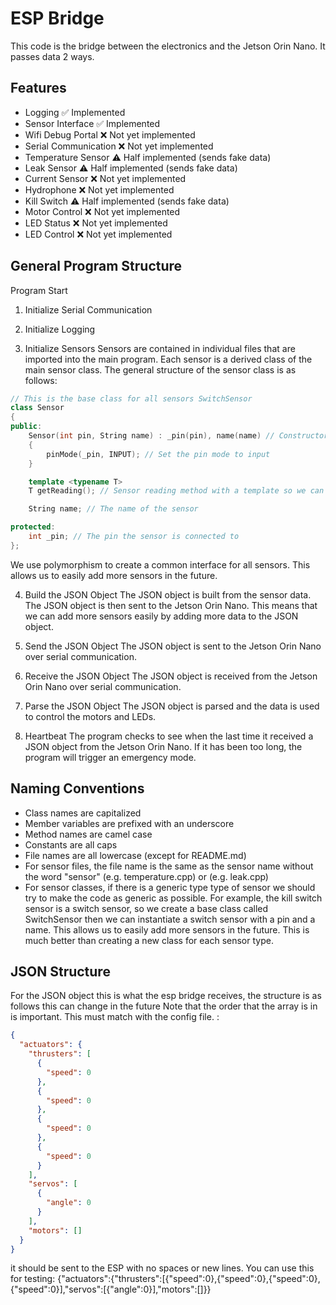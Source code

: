 # ESP Bridge

This code is the bridge between the electronics and the Jetson Orin Nano. It passes data 2 ways.

## Features

- Logging ✅ Implemented
- Sensor Interface ✅ Implemented
- Wifi Debug Portal ❌ Not yet implemented
- Serial Communication ❌ Not yet implemented
- Temperature Sensor ⚠️ Half implemented (sends fake data)
- Leak Sensor ⚠️ Half implemented (sends fake data)
- Current Sensor ❌ Not yet implemented
- Hydrophone ❌ Not yet implemented
- Kill Switch ⚠️ Half implemented (sends fake data)
- Motor Control ❌ Not yet implemented
- LED Status ❌ Not yet implemented
- LED Control ❌ Not yet implemented

## General Program Structure

Program Start

1. Initialize Serial Communication

2. Initialize Logging

3. Initialize Sensors
   Sensors are contained in individual files that are imported into the main program. Each sensor is a derived class of the main sensor class. The general structure of the sensor class is as follows:

```c++
// This is the base class for all sensors SwitchSensor
class Sensor
{
public:
    Sensor(int pin, String name) : _pin(pin), name(name) // Constructor
    {
        pinMode(_pin, INPUT); // Set the pin mode to input
    }

    template <typename T>
    T getReading(); // Sensor reading method with a template so we can return different types of data

    String name; // The name of the sensor

protected:
    int _pin; // The pin the sensor is connected to
};
```

We use polymorphism to create a common interface for all sensors. This allows us to easily add more sensors in the future.

4. Build the JSON Object
   The JSON object is built from the sensor data. The JSON object is then sent to the Jetson Orin Nano.
   This means that we can add more sensors easily by adding more data to the JSON object.

5. Send the JSON Object
   The JSON object is sent to the Jetson Orin Nano over serial communication.

6. Receive the JSON Object
   The JSON object is received from the Jetson Orin Nano over serial communication.

7. Parse the JSON Object
   The JSON object is parsed and the data is used to control the motors and LEDs.

8. Heartbeat
   The program checks to see when the last time it received a JSON object from the Jetson Orin Nano. If it has been too long, the program will trigger an emergency mode.

## Naming Conventions

- Class names are capitalized
- Member variables are prefixed with an underscore
- Method names are camel case
- Constants are all caps
- File names are all lowercase (except for README.md)
- For sensor files, the file name is the same as the sensor name without the word "sensor" (e.g. temperature.cpp) or (e.g. leak.cpp)
- For sensor classes, if there is a generic type type of sensor we should try to make the code as generic as possible. For example, the kill switch sensor is a switch sensor, so we create a base class called SwitchSensor then we can instantiate a switch sensor with a pin and a name. This allows us to easily add more sensors in the future. This is much better than creating a new class for each sensor type.

## JSON Structure

For the JSON object this is what the esp bridge receives, the structure is as follows this can change in the future
Note that the order that the array is in is important. This must match with the config file.
:

```json
{
  "actuators": {
    "thrusters": [
      {
        "speed": 0
      },
      {
        "speed": 0
      },
      {
        "speed": 0
      },
      {
        "speed": 0
      }
    ],
    "servos": [
      {
        "angle": 0
      }
    ],
    "motors": []
  }
}
```

it should be sent to the ESP with no spaces or new lines. You can use this for testing:
{"actuators":{"thrusters":[{"speed":0},{"speed":0},{"speed":0},{"speed":0}],"servos":[{"angle":0}],"motors":[]}}
